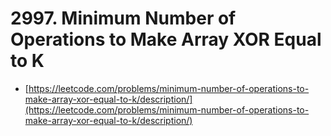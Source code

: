 # 2997. Minimum Number of Operations to Make Array XOR Equal to K

- [https://leetcode.com/problems/minimum-number-of-operations-to-make-array-xor-equal-to-k/description/](https://leetcode.com/problems/minimum-number-of-operations-to-make-array-xor-equal-to-k/description/)
